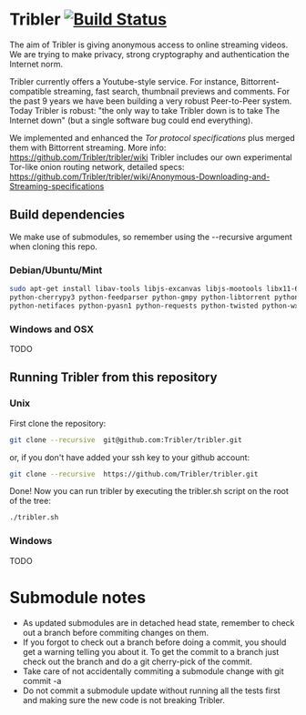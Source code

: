 # Tribler           [![Build Status](http://jenkins.tribler.org/job/Test_tribler_devel/badge/icon)](http://jenkins.tribler.org/job/Test_tribler_devel/)

The aim of Tribler is giving anonymous access to online streaming videos. We are trying to make privacy, strong cryptography and authentication the Internet norm.

Tribler currently offers a Youtube-style service. For instance, Bittorrent-compatible streaming, fast search, thumbnail previews and comments. For the past 9 years we have been building a very robust Peer-to-Peer system. Today Tribler is robust: "the only way to take Tribler down is to take The Internet down" (but a single software bug could end everything).

We implemented and enhanced the _Tor protocol specifications_ plus merged them with Bittorrent streaming.
More info: https://github.com/Tribler/tribler/wiki
Tribler includes our own experimental Tor-like onion routing network, detailed specs: https://github.com/Tribler/tribler/wiki/Anonymous-Downloading-and-Streaming-specifications

## Build dependencies

We make use of submodules, so remember using the --recursive argument when cloning this repo.

### Debian/Ubuntu/Mint

```bash
sudo apt-get install libav-tools libjs-excanvas libjs-mootools libx11-6 python-apsw \
python-cherrypy3 python-feedparser python-gmpy python-libtorrent python-m2crypto \
python-netifaces python-pyasn1 python-requests python-twisted python-wxgtk2.8 vlc
```

### Windows and OSX
TODO

## Running Tribler from this repository
### Unix
First clone the repository:

```bash
git clone --recursive  git@github.com:Tribler/tribler.git
```

or, if you don't have added your ssh key to your github account:

```bash
git clone --recursive  https://github.com/Tribler/tribler.git
```

Done!
Now you can run tribler by executing the tribler.sh script on the root of the tree:

```bash
./tribler.sh
```
### Windows
TODO

# Submodule notes
 - As updated submodules are in detached head state, remember to check out a branch before commiting changes on them.
 - If you forgot to check out a branch before doing a commit, you should get a warning telling you about it. To get the commit to a branch just check out the branch and do a git cherry-pick of the commit.
 - Take care of not accidentally commiting a submodule change with git commit -a
 - Do not commit a submodule update without running all the tests first and making sure the new code is not breaking Tribler.

